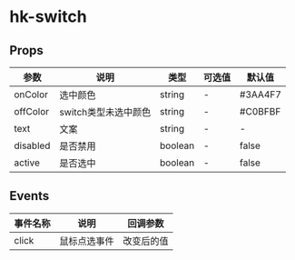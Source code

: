 # hk-switch

## Props

| 参数 | 说明 | 类型 | 可选值 | 默认值 |
|--- | --- | --- | --- | --- |
| onColor | 选中颜色 | string | - | #3AA4F7 |
| offColor | switch类型未选中颜色 | string | - | #C0BFBF |
| text | 文案 | string | - | - |  |
| disabled | 是否禁用 | boolean | - | false |
| active | 是否选中 | boolean | - | false |

## Events
| 事件名称 | 说明 | 回调参数 |
|--- | --- | --- |
| click | 鼠标点选事件 | 改变后的值 |
